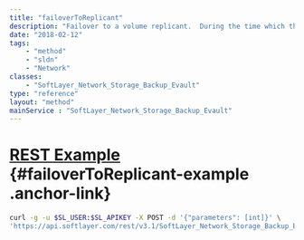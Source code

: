 ```yaml
---
title: "failoverToReplicant"
description: "Failover to a volume replicant.  During the time which the replicant is in use the local nas volume will not be available. "
date: "2018-02-12"
tags:
    - "method"
    - "sldn"
    - "Network"
classes:
    - "SoftLayer_Network_Storage_Backup_Evault"
type: "reference"
layout: "method"
mainService : "SoftLayer_Network_Storage_Backup_Evault"
---
```


# [REST Example](#failoverToReplicant-example) <a href="/article/rest/"><i class="fas fa-question"></i></a> {#failoverToReplicant-example .anchor-link} 
```bash
curl -g -u $SL_USER:$SL_APIKEY -X POST -d '{"parameters": [int]}' \
'https://api.softlayer.com/rest/v3.1/SoftLayer_Network_Storage_Backup_Evault/{SoftLayer_Network_Storage_Backup_EvaultID}/failoverToReplicant'
```
